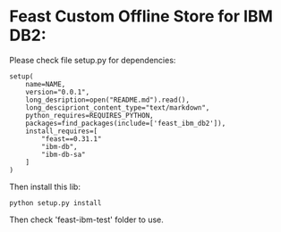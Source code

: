 # Feast Custom Offline Store for IBM DB2:

Please check file setup.py for dependencies:
```
setup(
    name=NAME,
    version="0.0.1",
    long_desription=open("README.md").read(),
    long_descipriont_content_type="text/markdown",
    python_requires=REQUIRES_PYTHON,
    packages=find_packages(include=['feast_ibm_db2']),
    install_requires=[
        "feast==0.31.1"
        "ibm-db",
        "ibm-db-sa"
    ]
)
```

Then install this lib:
```
python setup.py install
```

Then check 'feast-ibm-test' folder  to use.